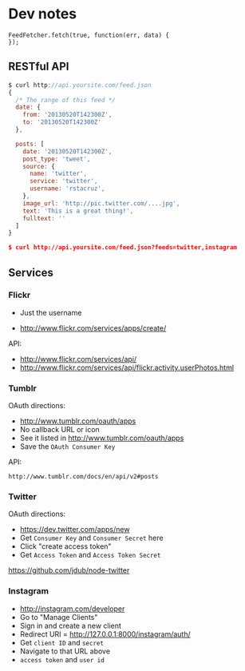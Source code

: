 Dev notes
=========

    FeedFetcher.fetch(true, function(err, data) {
    });

RESTful API
-----------

``` javascript
$ curl http://api.yoursite.com/feed.json
{
  /* The range of this feed */
  date: {
    from: '20130520T142300Z',
    to: '20130520T142300Z'
  },

  posts: [
    date: '20130520T142300Z',
    post_type: 'tweet',
    source: {
      name: 'twitter',
      service: 'twitter',
      username: 'rstacruz',
    },
    image_url: 'http://pic.twitter.com/....jpg',
    text: 'This is a great thing!',
    fulltext: ''
  ]
}
```

``` json
$ curl http://api.yoursite.com/feed.json?feeds=twitter,instagram
```


Services
--------

### Flickr

 * Just the username

 * http://www.flickr.com/services/apps/create/

API:

 * http://www.flickr.com/services/api/
 * http://www.flickr.com/services/api/flickr.activity.userPhotos.html

### Tumblr

OAuth directions:

 * http://www.tumblr.com/oauth/apps
 * No callback URL or icon
 * See it listed in http://www.tumblr.com/oauth/apps
 * Save the `OAuth Consumer Key`

API:

    http://www.tumblr.com/docs/en/api/v2#posts

### Twitter

OAuth directions:

 * https://dev.twitter.com/apps/new
 * Get `Consumer Key` and `Consumer Secret` here
 * Click "create access token"
 * Get `Access Token` and `Access Token Secret`

https://github.com/jdub/node-twitter

### Instagram

 * http://instagram.com/developer
 * Go to "Manage Clients"
 * Sign in and create a new client
 * Redirect URI = http://127.0.0.1:8000/instagram/auth/
 * Get `client ID` and `secret`
 * Navigate to that URL above
 * `access token` and `user id`
